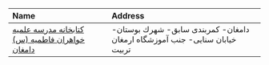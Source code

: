 | Name                                                      | Address                                                                    |
|:----------------------------------------------------------|:---------------------------------------------------------------------------|
| [کتابخانه مدرسه علمیه خواهران فاطمیه (س) دامغان](http://) | دامغان- كمربندی سابق- شهرك بوستان- خیابان سنایی- جنب آموزشگاه ارمغان تربیت |